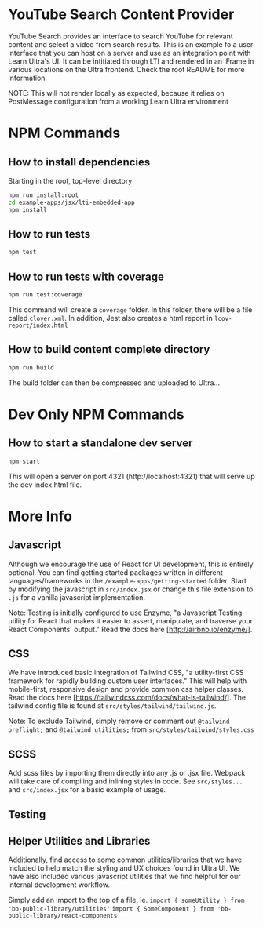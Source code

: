 # YouTube Search Content Provider
YouTube Search provides an interface to search YouTube for relevant content and select a video from search results. This is an example fo a user interface that you can host on a server and use as an integration point with Learn Ultra's UI. It can be intitiated through LTI and rendered in an iFrame in various locations on the Ultra frontend. Check the root README for more information.

NOTE: This will not render locally as expected, because it relies on PostMessage configuration from a working Learn Ultra environment

# NPM Commands

## How to install dependencies

Starting in the root, top-level directory
```bash
npm run install:root
cd example-apps/jsx/lti-embedded-app
npm install
```

## How to run tests

```bash
npm test
```

## How to run tests with coverage

```bash
npm run test:coverage
```

This command will create a `coverage` folder. In this folder, there will be a file called `clover.xml`. In addition, Jest also creates a html report in `lcov-report/index.html`

## How to build content complete directory
```bash
npm run build
```
The build folder can then be compressed and uploaded to Ultra...

# Dev Only NPM Commands

## How to start a standalone dev server

```bash
npm start
```

This will open a server on port 4321 (http://localhost:4321) that will serve up the dev index.html file.

# More Info

## Javascript

Although we encourage the use of React for UI development, this is entirely optional. You can find getting started packages written in different languages/frameworks in the `/example-apps/getting-started` folder. Start by modifying the javascript in `src/index.jsx` or change this file extension to `.js` for a vanilla javascript implementation.

Note: Testing is initially configured to use Enzyme, "a Javascript Testing utility for React that makes it easier to assert, manipulate, and traverse your React Components' output." Read the docs here [http://airbnb.io/enzyme/].

## CSS

We have introduced basic integration of Tailwind CSS, "a utility-first CSS framework for rapidly building custom user interfaces." This will help with mobile-first, responsive design and provide common css helper classes. Read the docs here [https://tailwindcss.com/docs/what-is-tailwind/]. The tailwind config file is found at `src/styles/tailwind/tailwind.js`.

Note: To exclude Tailwind, simply remove or comment out `@tailwind preflight;` and `@tailwind utilities;` from `src/styles/tailwind/styles.css`

## SCSS

Add scss files by importing them directly into any .js or .jsx file. Webpack will take care of compiling and inlining styles in code. See `src/styles...` and `src/index.jsx` for a basic example of usage.

## Testing

## Helper Utilities and Libraries

Additionally, find access to some common utilities/libraries that we have included to help match the styling and UX choices found in Ultra UI. We have also included various javascript utilities that we find helpful for our internal development workflow.

Simply add an import to the top of a file, ie.
`import { someUtility } from 'bb-public-library/utilities'`
`import { SomeComponent } from 'bb-public-library/react-components'`
